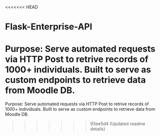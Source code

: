 <<<<<<< HEAD
# Flask-Enterprise-API

Purpose: 
Serve automated requests via HTTP Post to retrive records of 1000+ individuals. Built to serve as custom endpoints to retrieve data from Moodle DB.
=======
Purpose: Serve automated requests via HTTP Post to retrive records of 1000+ individuals. Built to serve as custom endpoints to retrieve data from Moodle DB.
>>>>>>> 93ee5d4 (Updated readme details)

